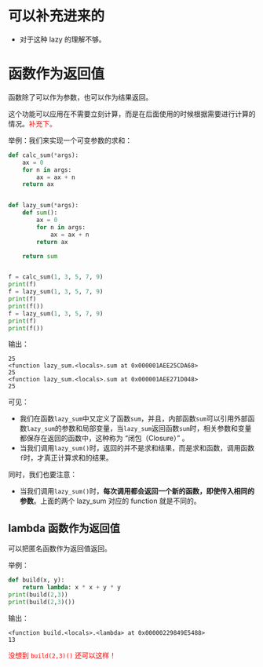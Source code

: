 
# 可以补充进来的

- 对于这种 lazy 的理解不够。

# 函数作为返回值

函数除了可以作为参数，也可以作为结果返回。

这个功能可以应用在不需要立刻计算，而是在后面使用的时候根据需要进行计算的情况。<span style="color:red;">补充下。</span>

举例：我们来实现一个可变参数的求和：

```py
def calc_sum(*args):
    ax = 0
    for n in args:
        ax = ax + n
    return ax


def lazy_sum(*args):
    def sum():
        ax = 0
        for n in args:
            ax = ax + n
        return ax

    return sum


f = calc_sum(1, 3, 5, 7, 9)
print(f)
f = lazy_sum(1, 3, 5, 7, 9)
print(f)
print(f())
f = lazy_sum(1, 3, 5, 7, 9)
print(f)
print(f())
```

输出：

```
25
<function lazy_sum.<locals>.sum at 0x000001AEE25CDA68>
25
<function lazy_sum.<locals>.sum at 0x000001AEE271D048>
25
```

可见：

- 我们在函数`lazy_sum`中又定义了函数`sum`，并且，内部函数`sum`可以引用外部函数`lazy_sum`的参数和局部变量，当`lazy_sum`返回函数`sum`时，相关参数和变量都保存在返回的函数中，这种称为 “闭包（Closure）” 。
- 当我们调用`lazy_sum()`时，返回的并不是求和结果，而是求和函数，调用函数`f`时，才真正计算求和的结果。


同时，我们也要注意：

- 当我们调用`lazy_sum()`时，**每次调用都会返回一个新的函数，即使传入相同的参数**。上面的两个 lazy_sum 对应的 function 就是不同的。

## lambda 函数作为返回值

可以把匿名函数作为返回值返回。

举例：

```py
def build(x, y):
    return lambda: x * x + y * y
print(build(2,3))
print(build(2,3)())
```

输出：

```
<function build.<locals>.<lambda> at 0x00000229849E5488>
13
```

<span style="color:red;">没想到 `build(2,3)()` 还可以这样！</span>
